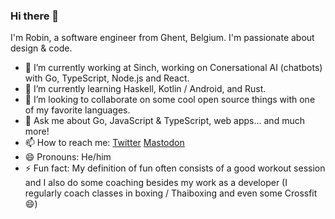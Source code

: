 ### Hi there 👋
I'm Robin, a software engineer from Ghent, Belgium. I'm passionate about design & code.
- 🔭 I’m currently working at Sinch, working on Conersational AI (chatbots) with Go, TypeScript, Node.js and React.
- 🌱 I’m currently learning Haskell, Kotlin / Android, and Rust.
- 👯 I’m looking to collaborate on some cool open source things with one of my favorite languages.
- 💬 Ask me about Go, JavaScript & TypeScript, web apps... and much more!
- 📫 How to reach me: [Twitter](https://twitter.com/robinvenneman) [Mastodon](https://mas.to/@robinv)
- 😄 Pronouns: He/him
- ⚡ Fun fact: My definition of fun often consists of a good workout session and I also do some coaching besides my work as a developer (I regularly coach classes in boxing / Thaiboxing and even some Crossfit 😄)

<!--
**robvenn/robvenn** is a ✨ _special_ ✨ repository because its `README.md` (this file) appears on your GitHub profile.

Here are some ideas to get you started:

- 🔭 I’m currently working on ...
- 🌱 I’m currently learning ...
- 👯 I’m looking to collaborate on ...
- 🤔 I’m looking for help with ...
- 💬 Ask me about ...
- 📫 How to reach me: ...
- 😄 Pronouns: ...
- ⚡ Fun fact: ...
-->
